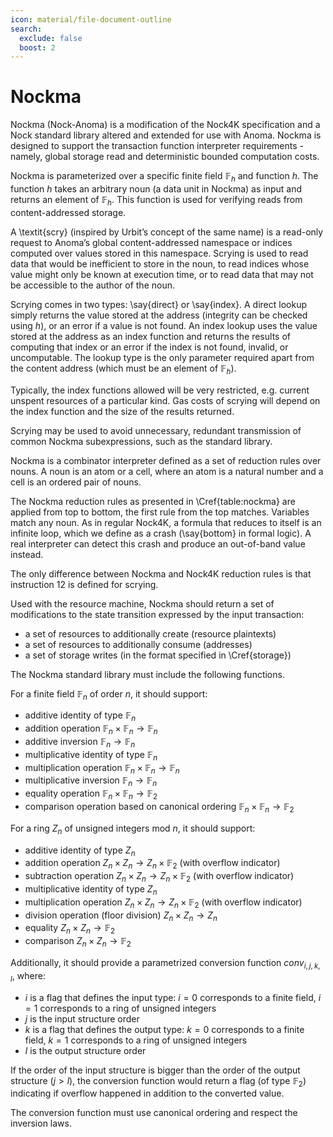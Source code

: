 ```yaml
---
icon: material/file-document-outline
search:
  exclude: false
  boost: 2
---
```


# Nockma

Nockma (Nock-Anoma) is a modification of the Nock4K specification and a Nock standard library altered and extended for use with Anoma. Nockma is designed to support the transaction function interpreter requirements - namely, global storage read and deterministic bounded computation costs.

Nockma is parameterized over a specific finite field $\mathbb{F}_h$ and function $h$. The function $h$ takes an arbitrary noun (a data unit in Nockma) as input and returns an element of $\mathbb{F}_h$. This function is used for verifying reads from content-addressed storage.

A \textit{scry} (inspired by Urbit’s concept of the same name) is a read-only request to Anoma’s global content-addressed namespace or indices computed over values stored in this namespace. Scrying is used to read data that would be inefficient to store in the noun, to read indices whose value might only be known at execution time, or to read data that may not be accessible to the author of the noun.

Scrying comes in two types: \say{direct} or \say{index}. A direct lookup simply returns the value stored at the address (integrity can be checked using $h$), or an error if a value is not found. An index lookup uses the value stored at the address as an index function and returns the results of computing that index or an error if the index is not found, invalid, or uncomputable. The lookup type is the only parameter required apart from the content address (which must be an element of $\mathbb{F}_h$).

Typically, the index functions allowed will be very restricted, e.g. current unspent resources of a particular kind. Gas costs of scrying will depend on the index function and the size of the results returned.

Scrying may be used to avoid unnecessary, redundant transmission of common Nockma subexpressions, such as the standard library.

Nockma is a combinator interpreter defined as a set of reduction rules over nouns. A noun is an atom or a cell, where an atom is a natural number and a cell is an ordered pair of nouns. 

The Nockma reduction rules as presented in \Cref{table:nockma} are applied from
top to bottom, the first rule from the top matches. Variables match any noun. As
in regular Nock4K, a formula that reduces to itself is an infinite loop, which
we define as a crash (\say{bottom} in formal logic). A real interpreter can
detect this crash and produce an out-of-band value instead.

The only difference between Nockma and Nock4K reduction rules is that instruction 12 is defined for scrying.

Used with the resource machine, Nockma should return a set of modifications to the state transition expressed by the input transaction:

- a set of resources to additionally create (resource plaintexts)
- a set of resources to additionally consume (addresses)
- a set of storage writes (in the format specified in \Cref{storage})

The Nockma standard library must include the following functions.

For a finite field $\mathbb{F}_n$ of order $n$, it should support:

- additive identity of type $\mathbb{F}_n$
- addition operation $\mathbb{F}_n \times \mathbb{F}_n \rightarrow \mathbb{F}_n$
 - additive inversion $\mathbb{F}_n \rightarrow \mathbb{F}_n$
 - multiplicative identity of type $\mathbb{F}_n$
 - multiplication operation $\mathbb{F}_n \times \mathbb{F}_n \rightarrow \mathbb{F}_n$
 - multiplicative inversion $\mathbb{F}_n \rightarrow \mathbb{F}_n$
 - equality operation $\mathbb{F}_n \times \mathbb{F}_n \rightarrow \mathbb{F}_2$
 - comparison operation based on canonical ordering $\mathbb{F}_n \times \mathbb{F}_n \rightarrow \mathbb{F}_2$

For a ring $Z_n$ of unsigned integers $\mathrm{mod}~n$, it should support:

 - additive identity of type $Z_n$
 - addition operation $Z_n \times Z_n \rightarrow Z_n \times \mathbb{F}_2$ (with overflow indicator)
 - subtraction operation $Z_n \times Z_n \rightarrow Z_n \times \mathbb{F}_2$ (with overflow indicator)
 - multiplicative identity of type $Z_n$
 - multiplication operation $Z_n \times Z_n \rightarrow Z_n \times \mathbb{F}_2$ (with overflow indicator)
 - division operation (floor division) $Z_n \times Z_n \rightarrow Z_n$
 - equality $Z_n \times Z_n \rightarrow \mathbb{F}_2$
 - comparison $Z_n \times Z_n \rightarrow \mathbb{F}_2$

Additionally, it should provide a parametrized conversion function $conv_{i,j,k,l}$, where:

 - $i$ is a flag that defines the input type: $i = 0$ corresponds to a finite field, $i = 1$ corresponds to a ring of unsigned integers
 - $j$ is the input structure order
 - $k$ is a flag that defines the output type: $k = 0$ corresponds to a finite field, $k = 1$ corresponds to a ring of unsigned integers
 - $l$ is the output structure order

If the order of the input structure is bigger than the order of the output structure ($j > l$), the conversion function would return a flag (of type $\mathbb{F}_2$) indicating if overflow happened in addition to the converted value.

The conversion function must use canonical ordering and respect the inversion laws.